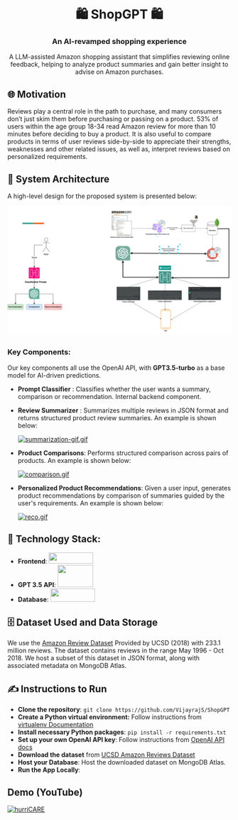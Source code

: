 <p align="center">
 <h1 align="center"> 🛍️ ShopGPT 🛍️ </h1>
 <h3 align="center"> An AI-revamped shopping experience </h3>
 <p align="center"> A LLM-assisted Amazon shopping assistant that simplifies reviewing online feedback, helping to analyze product summaries and gain better insight to advise on Amazon purchases. </p>

## 🌐 Motivation

Reviews play a central role in the path to purchase, and many consumers don’t just skim them before purchasing or passing on a product. 53% of users within the age group 18-34 read Amazon review for more than 10 minutes before deciding to buy a product. It is also useful to compare products in terms of user reviews side-by-side to appreciate their strengths, weaknesses and other related issues, as well as, interpret reviews based on personalized requirements.

## 📕 System Architecture

A high-level design for the proposed system is presented below:

![HLD](README_media/HLD.png "High-level System Design")

### Key Components:

Our key components all use the OpenAI API, with **GPT3.5-turbo** as a base model for AI-driven predictions.

* **Prompt Classifier** : Classifies whether the user wants a summary, comparison or recommendation. Internal backend component.
* **Review Summarizer** : Summarizes multiple reviews in JSON format and returns structured product review summaries. An example is shown below:
  
  [![summarization-gif.gif](https://i.postimg.cc/DyfKb6HC/summarization-gif.gif)](https://postimg.cc/8sYY2R1W)
  
* **Product Comparisons**: Performs structured comparison across pairs of products. An example is shown below:
  
  [![comparison.gif](https://i.postimg.cc/JnQ2rVrR/comparison.gif)](https://postimg.cc/HcV2zN8N)
  
* **Personalized Product Recommendations**: Given a user input, generates product recommendations by comparison of summaries guided by the user's requirements. An example is shown below:
  
  [![reco.gif](https://i.postimg.cc/nrgYZ0DH/reco.gif)](https://postimg.cc/8fdrmd43)

## 🚀 Technology Stack:
  
 - **Frontend**: <img src="https://pypi-camo.global.ssl.fastly.net/a95ef5913dc4cc84d2155ff690a0fa0d4c33d7e2/68747470733a2f2f7261772e67697468756275736572636f6e74656e742e636f6d2f67726164696f2d6170702f67726164696f2f6d61696e2f726561646d655f66696c65732f67726164696f2e737667" height="25" width="100"> 
 - **GPT 3.5 API**: <img src="https://www.webfx.com/wp-content/uploads/2023/07/what-is-openai.png" height="50" width="80">
 - **Database**: <img src="https://upload.wikimedia.org/wikipedia/commons/9/93/MongoDB_Logo.svg" height="30" width="100">

 ## 🗄️ Dataset Used and Data Storage

We use the [Amazon Review Dataset](https://cseweb.ucsd.edu/~jmcauley/datasets/amazon_v2/) Provided by UCSD (2018) with 233.1 million reviews. The dataset contains reviews in the range May 1996 - Oct 2018. We host a subset of this dataset in JSON format, along with associated metadata on MongoDB Atlas. 

## ✍️ Instructions to Run

- **Clone the repository**: `git clone https://github.com/VijayrajS/ShopGPT`
- **Create a Python virtual environment:** Follow instructions from [virtualenv Documentation](https://docs.python.org/3/library/venv.html)
- **Install necessary Python packages**: `pip install -r requirements.txt`
- **Set up your own OpenAI API key**: Follow instructions from [OpenAI API docs](https://platform.openai.com/docs/quickstart?context=python)
- **Download the dataset** from [UCSD Amazon Reviews Dataset](https://cseweb.ucsd.edu/~jmcauley/datasets/amazon_v2/)
- **Host your Database**: Host the downloaded dataset on MongoDB Atlas.
- **Run the App Locally**: 

## Demo (YouTube)
 [![hurriCARE](https://img.youtube.com/vi/5UYiMiq8xxQ/0.jpg)](https://www.youtube.com/watch?v=5UYiMiq8xxQ)
